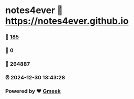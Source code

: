 # notes4ever :link: https://notes4ever.github.io 
### :page_facing_up: [185](https://notes4ever.github.io/tag.html) 
### :speech_balloon: 0 
### :hibiscus: 264887 
### :alarm_clock: 2024-12-30 13:43:28 
### Powered by :heart: [Gmeek](https://github.com/Meekdai/Gmeek)

